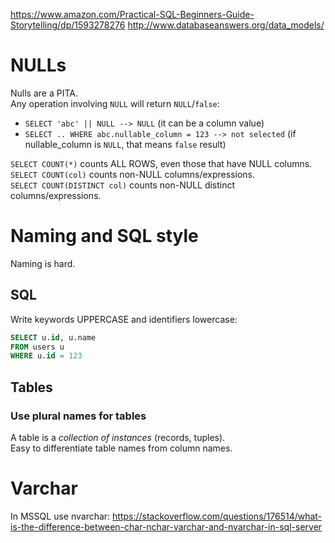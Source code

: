 

https://www.amazon.com/Practical-SQL-Beginners-Guide-Storytelling/dp/1593278276
http://www.databaseanswers.org/data_models/

# NULLs

Nulls are a PITA.  
Any operation involving `NULL` will return `NULL`/`false`:
- `SELECT 'abc' || NULL --> NULL` (it can be a column value)
- `SELECT .. WHERE abc.nullable_column = 123 --> not selected` (if nullable_column is `NULL`, that means `false` result)

`SELECT COUNT(*)` counts ALL ROWS, even those that have NULL columns.  
`SELECT COUNT(col)` counts non-NULL columns/expressions.  
`SELECT COUNT(DISTINCT col)` counts non-NULL distinct columns/expressions.  

# Naming and SQL style
Naming is hard.

## SQL
Write keywords UPPERCASE and identifiers lowercase:
```sql
SELECT u.id, u.name
FROM users u
WHERE u.id = 123
```


## Tables

### Use plural names for tables
A table is a *collection of instances* (records, tuples).  
Easy to differentiate table names from column names.




# Varchar

In MSSQL use nvarchar:
https://stackoverflow.com/questions/176514/what-is-the-difference-between-char-nchar-varchar-and-nvarchar-in-sql-server





